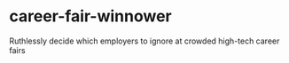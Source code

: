 career-fair-winnower
====================

Ruthlessly decide which employers to ignore at crowded high-tech career fairs
